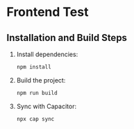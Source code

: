 # Frontend Test

## Installation and Build Steps

1. Install dependencies:
   ```sh
   npm install
   ```

2. Build the project:
   ```sh
   npm run build
   ```

3. Sync with Capacitor:
   ```sh
   npx cap sync
   ```
